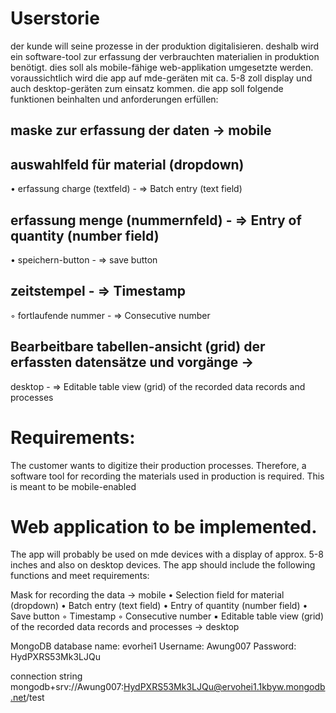 # Userstorie

der kunde will seine prozesse in der produktion digitalisieren. deshalb wird ein software-tool zur erfassung der verbrauchten materialien in produktion benötigt. dies soll als mobile-fähige web-applikation umgesetzte werden. voraussichtlich wird die app auf mde-geräten mit ca. 5-8 zoll display und auch desktop-geräten zum einsatz kommen. die app soll folgende funktionen beinhalten und anforderungen erfüllen:
## maske zur erfassung der daten -> mobile

## auswahlfeld für material (dropdown)
• erfassung charge (textfeld) - => Batch entry (text field)
## erfassung menge (nummernfeld) - => Entry of quantity (number field)
• speichern-button - => save button
## zeitstempel - => Timestamp
◦ fortlaufende nummer - => Consecutive number
## Bearbeitbare tabellen-ansicht (grid) der erfassten datensätze und vorgänge ->
desktop - => Editable table view (grid) of the recorded data records and processes

# Requirements:
The customer wants to digitize their production processes. Therefore, a software tool for recording the materials used in production is required. This is meant to be mobile-enabled
# Web application to be implemented. 
The app will probably be used on mde devices with a display of approx. 5-8 inches and also on desktop devices. 
The app should include the following functions and meet requirements:

Mask for recording the data → mobile
• Selection field for material (dropdown)
• Batch entry (text field)
• Entry of quantity (number field)
• Save button
◦ Timestamp
◦ Consecutive number
▪ Editable table view (grid) of the recorded data records and processes →
desktop

MongoDB database name: evorhei1
Username: Awung007 Password: HydPXRS53Mk3LJQu

connection string mongodb+srv://Awung007:HydPXRS53Mk3LJQu@ervohei1.1kbyw.mongodb.net/test